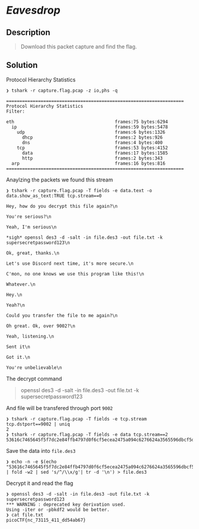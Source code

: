 # **_Eavesdrop_**
## Description
> Download this packet capture and find the flag.

## Solution
Protocol Hierarchy Statistics
```console
❯ tshark -r capture.flag.pcap -z io,phs -q

===================================================================
Protocol Hierarchy Statistics
Filter:

eth                                      frames:75 bytes:6294
  ip                                     frames:59 bytes:5478
    udp                                  frames:6 bytes:1326
      dhcp                               frames:2 bytes:926
      dns                                frames:4 bytes:400
    tcp                                  frames:53 bytes:4152
      data                               frames:17 bytes:1585
      http                               frames:2 bytes:343
  arp                                    frames:16 bytes:816
===================================================================
```
Anaylzing the packets we found this stream
```console
❯ tshark -r capture.flag.pcap -T fields -e data.text -o data.show_as_text:TRUE tcp.stream==0

Hey, how do you decrypt this file again?\n

You're serious?\n

Yeah, I'm serious\n

*sigh* openssl des3 -d -salt -in file.des3 -out file.txt -k supersecretpassword123\n

Ok, great, thanks.\n

Let's use Discord next time, it's more secure.\n

C'mon, no one knows we use this program like this!\n

Whatever.\n

Hey.\n

Yeah?\n

Could you transfer the file to me again?\n

Oh great. Ok, over 9002?\n

Yeah, listening.\n

Sent it\n

Got it.\n

You're unbelievable\n
```
The decrypt command
> openssl des3 -d -salt -in file.des3 -out file.txt -k supersecretpassword123

And file will be transfered through port `9002`
```console
❯ tshark -r capture.flag.pcap -T fields -e tcp.stream tcp.dstport==9002 | uniq
2
❯ tshark -r capture.flag.pcap -T fields -e data tcp.stream==2
53616c7465645f5f7dc2e84ffb4797d0f6cf5ecea2475a094c6276624a3565596dbcf5db520bf6f22c40d44d985592c2
```
Save the data into `file.des3`
```console
❯ echo -n -e $(echo "53616c7465645f5f7dc2e84ffb4797d0f6cf5ecea2475a094c6276624a3565596dbcf5db520bf6f22c40d44d985592c2" | fold -w2 | sed 's/^/\\x/g'| tr -d '\n') > file.des3
```
Decrypt it and read the flag
```console
❯ openssl des3 -d -salt -in file.des3 -out file.txt -k supersecretpassword123
*** WARNING : deprecated key derivation used.
Using -iter or -pbkdf2 would be better.
❯ cat file.txt
picoCTF{nc_73115_411_dd54ab67}
```
